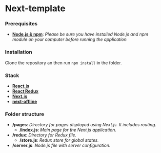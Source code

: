 # Next-template

### Prerequisites

+ **[Node.js & npm](https://nodejs.org/en/download/)**: *Please be sure you have installed Node.js and npm module on your computer before running the application*

### Installation

Clone the repository an then run ```npm install``` in the folder.

### Stack

+ **[React.js](https://reactjs.org/docs/getting-started.html)**
+ **[React Redux](https://react-redux.js.org/introduction/quick-start)**
+ **[Next.js](https://nextjs.org/docs/getting-started)**
+ **[next-offline](https://github.com/hanford/next-offline#Documentation)**

### Folder structure

+ **/pages**: *Directory for pages displayed using Next.js. It includes routing.*
    * **/index.js**: *Main page for the Next.js application.*
+ **/redux**: *Directory for Redux file.*
    * **/store.js**: *Redux store for global states.*
+ **/server.js**: *Node.js file with server configuration.*
